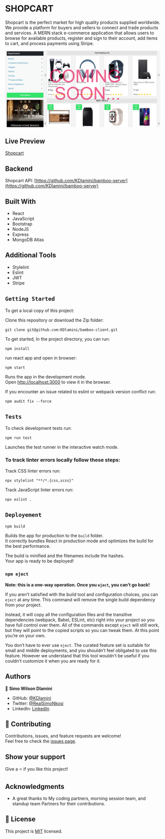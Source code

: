 # SHOPCART
Shopcart is the perfect market for high quality products supplied worldwide. We provide a platform for buyers and sellers to connect and trade products and services. A MERN stack e-commerce application that allows users to browse for available products, register and sign to their account, add items to cart, and process payments using Stripe.

![screenshot](./src/assets/Boomstore.png)

## Live Preview
[Shopcart](https://shopcart-v1.netlify.app/)

## Backend
Shopcart API: [https://github.com/KDlamini/bamboo-server](https://github.com/KDlamini/bamboo-server)

## Built With

- React
- JavaScript
- Bootstrap
- NodeJS
- Express
- MongoDB Atlas

## Additional Tools

- Stylelint
- Eslint
- JWT
- Stripe

## `Getting Started`

To get a local copy of this project:

Clone this repository or download the Zip folder:
```
git clone git@github.com:KDlamini/bamboo-client.git
```

To get started, In the project directory, you can run:
```
npm install
```
run react app and open in browser:
```
npm start
```
Runs the app in the development mode.\
Open [http://localhost:3000](http://localhost:3000) to view it in the browser.

If you encounter an issue related to eslint or webpack version conflict run:
```
npm audit fix --force
```

## `Tests`
To check development tests run:
```
npm run test
```
Launches the test runner in the interactive watch mode.


### To track linter errors locally follow these steps:  

Track CSS linter errors run:
```
npx stylelint "**/*.{css,scss}"
```
Track JavaScript linter errors run:
```
npx eslint .
```

## `Deployement`
```
npm build
```
Builds the app for production to the `build` folder.\
It correctly bundles React in production mode and optimizes the build for the best performance.

The build is minified and the filenames include the hashes.\
Your app is ready to be deployed!

### `npm eject`

**Note: this is a one-way operation. Once you `eject`, you can’t go back!**

If you aren’t satisfied with the build tool and configuration choices, you can `eject` at any time. This command will remove the single build dependency from your project.

Instead, it will copy all the configuration files and the transitive dependencies (webpack, Babel, ESLint, etc) right into your project so you have full control over them. All of the commands except `eject` will still work, but they will point to the copied scripts so you can tweak them. At this point you’re on your own.

You don’t have to ever use `eject`. The curated feature set is suitable for small and middle deployments, and you shouldn’t feel obligated to use this feature. However we understand that this tool wouldn’t be useful if you couldn’t customize it when you are ready for it.

## Authors

👤 **Simo Wilson Dlamini**

- GitHub: [@KDlamini](https://github.com/KDlamini)
- Twitter: [@RealSimoNkosi](https://twitter.com/RealSimoNkosi)
- LinkedIn: [LinkedIn](https://www.linkedin.com/in/simo-nkosi-418523180/)


## 🤝 Contributing

Contributions, issues, and feature requests are welcome!  
Feel free to check the [issues page](https://github.com/KDlamini/bamboo-client/issues).


## Show your support

Give a ⭐️ if you like this project!

## Acknowledgments

- A great thanks to My coding partners, morning session team, and standup team Partners for their contributions.

## 📝 License

This project is [MIT](./MIT.md) licensed.